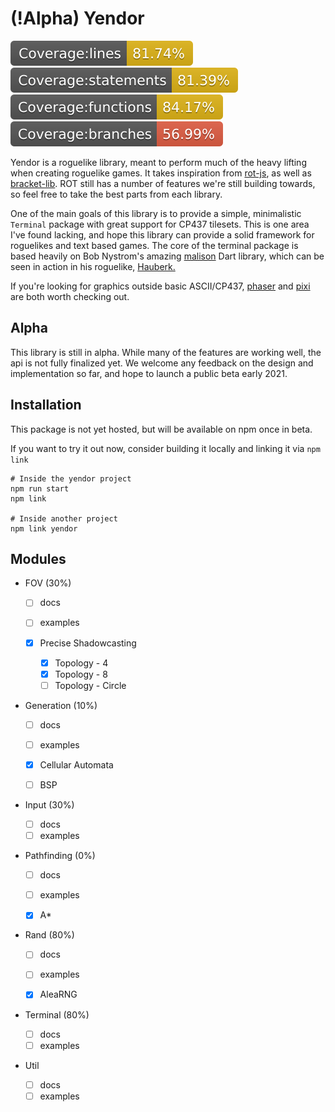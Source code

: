 # (!Alpha) Yendor

![alt text](./coverage/badge-lines.svg)
![alt text](./coverage/badge-statements.svg)
![alt text](./coverage/badge-functions.svg)
![alt text](./coverage/badge-branches.svg)

Yendor is a roguelike library, meant to perform much of the heavy lifting when creating roguelike games. It takes inspiration from [rot-js](https://ondras.github.io/rot.js/hp), as well as [bracket-lib](https://github.com/thebracket/bracket-lib). ROT still has a number of features we're still building towards, so feel free to take the best parts from each library.

One of the main goals of this library is to provide a simple, minimalistic `Terminal` package with great support for CP437 tilesets.
This is one area I've found lacking, and hope this library can provide a solid framework for roguelikes and text based games.
The core of the terminal package is based heavily on Bob Nystrom's amazing [malison](https://github.com/munificent/malison) Dart library,
which can be seen in action in his roguelike, [Hauberk.](http://munificent.github.io/hauberk/)

If you're looking for graphics outside basic ASCII/CP437, [phaser](https://phaser.io/) and [pixi](https://www.pixijs.com/) are both worth checking out.

## Alpha

This library is still in alpha. While many of the features are working well, the api is not fully finalized yet. We welcome any feedback on the design and implementation so far, and hope to launch a public beta early 2021.

## Installation

This package is not yet hosted, but will be available on npm once in beta.

If you want to try it out now, consider building it locally and linking it via `npm link`

```
# Inside the yendor project
npm run start
npm link

# Inside another project
npm link yendor
```

## Modules

- FOV (30%)

  - [ ] docs
  - [ ] examples

  - [x] Precise Shadowcasting
    - [x] Topology - 4
    - [x] Topology - 8
    - [ ] Topology - Circle

- Generation (10%)

  - [ ] docs
  - [ ] examples

  - [x] Cellular Automata
  - [ ] BSP

- Input (30%)

  - [ ] docs
  - [ ] examples

- Pathfinding (0%)

  - [ ] docs
  - [ ] examples

  - [x] A\*

- Rand (80%)

  - [ ] docs
  - [ ] examples

  - [x] AleaRNG

- Terminal (80%)

  - [ ] docs
  - [ ] examples

- Util
  - [ ] docs
  - [ ] examples
